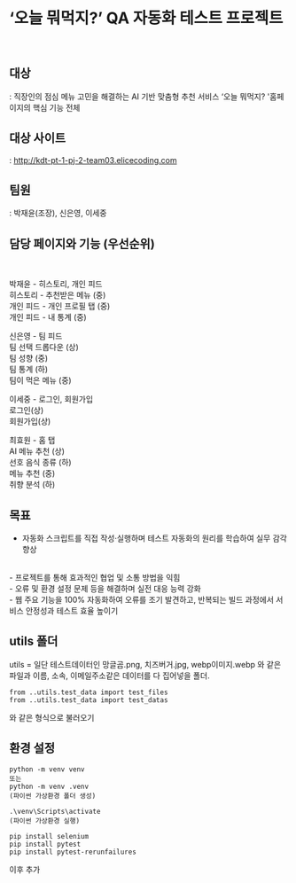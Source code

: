 # ‘오늘 뭐먹지?’ QA 자동화 테스트 프로젝트
<br>

## 대상
: 직장인의 점심 메뉴 고민을 해결하는 AI 기반 맞춤형 추천 서비스 ‘오늘 뭐먹지? '홈페이지의 핵심 기능 전체
<br>

## 대상 사이트
:  http://kdt-pt-1-pj-2-team03.elicecoding.com
<br>

## 팀원
: 박재윤(조장), 신은영, 이세중
<br>

## 담당 페이지와 기능 (우선순위)
<br>

박재윤 - 히스토리, 개인 피드
<br>
히스토리 - 추천받은 메뉴 (중)
<br>
개인 피드 - 개인 프로필 탭 (중)
<br>
개인 피드 - 내 통계 (중)
<br>

신은영 - 팀 피드
<br>
팀 선택 드롭다운 (상)
<br>
팀 성향 (중)
<br>
팀 통계 (하)
<br>
팀이 먹은 메뉴 (중)
<br>

이세중 - 로그인, 회원가입
<br>
로그인(상)
<br>
회원가입(상)
<br>

최효원 - 홈 탭
<br>
AI 메뉴 추천 (상)
<br>
선호 음식 종류 (하)
<br>
메뉴 추천 (중)
<br>
취향 분석 (하)
<br>

## 목표
 - 자동화 스크립트를 직접 작성·실행하며 테스트 자동화의 원리를 학습하여 실무 감각 향상
 <br>
 - 프로젝트를 통해 효과적인 협업 및 소통 방법을 익힘
<br>
- 오류 및 환경 설정 문제 등을 해결하며 실전 대응 능력 강화
<br>
- 웹 주요 기능을 100% 자동화하여 오류를 조기 발견하고, 반복되는 빌드 과정에서 서비스 안정성과 테스트 효율 높이기
<br>


## utils 폴더

utils = 일단 테스트데이터인 망글곰.png, 치즈버거.jpg, webp이미지.webp 와 같은 파일과 이름, 소속, 이메일주소같은 데이터를 다 집어넣을 폴더.
<br>
```
from ..utils.test_data import test_files
from ..utils.test_data import test_datas 
```
와 같은 형식으로 불러오기
<br>


## 환경 설정

```
python -m venv venv
또는 
python -m venv .venv
(파이썬 가상환경 폴더 생성)

.\venv\Scripts\activate
(파이썬 가상환경 실행)

pip install selenium
pip install pytest
pip install pytest-rerunfailures

```

이후 추가
